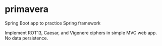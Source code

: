 # primavera
Spring Boot app to practice Spring framework

Implement ROT13, Caesar, and Vigenere ciphers in simple MVC web app. No data persistence.
